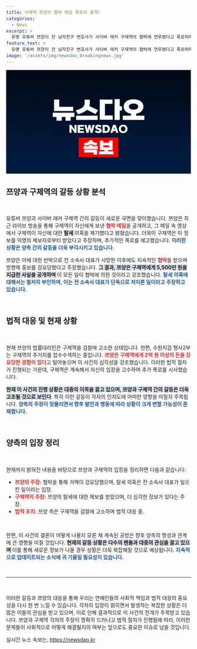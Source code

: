 ```yaml
---
title: 구제역 쯔양의 협박 메일 폭로의 충격!
categories:
  - News
excerpt: >
  유명 유튜버 쯔양이 전 남자친구 변호사가 사이버 레커 구제역의 협박에 연루됐다고 폭로하며, 자신이 받은 협박 메일과 상황을 공개했습니다. 강요당했던 금액과 충격적인 과거가 드러나면서 사건이 급변하고 있습니다. 클릭하고 진실을 확인해 보세요!
feature_text: >
  유명 유튜버 쯔양이 전 남자친구 변호사가 사이버 레커 구제역의 협박에 연루됐다고 폭로하며, 자신이 받은 협박 메일과 상황을 공개했습니다. 강요당했던 금액과 충격적인 과거가 드러나면서 사건이 급변하고 있습니다. 클릭하고 진실을 확인해 보세요!
image: '/assets/img/newsdao_breakingnews.jpg'
---
```


<p><img src="/assets/img/newsdao_breakingnews.jpg" alt="implanttips 속보" /></p>

<h2 data-ke-size="size26">쯔양과 구제역의 갈등 상황 분석</h2>

<p data-ke-size="size16">&nbsp;</p>

<p>유튜버 쯔양과 사이버 레커 구제역 간의 갈등이 새로운 국면을 맞이했습니다. 쯔양은 최근 라이브 방송을 통해 구제역이 자신에게 보낸 <b><span style="color: #ee2323;">협박 메일</span></b>을 공개하고, 그 메일 속 영상에서 구제역이 자신에 대한 <b><span style="background-color: #21538527;">탈세 </span></b>의혹을 제기했다고 밝혔습니다. 더욱이 구제역은 이 정보를 익명의 제보자로부터 받았다고 주장하며, 추가적인 폭로를 예고했습니다. <b><span style="color: #1a5490;">이러한 상황은 양측 간의 갈등을 더욱 부각시키고 있습니다.</span></b></p>

<p>쯔양은 이에 대한 반박으로 전 소속사 대표가 사망한 이후에도 지속적인 <b><span style="color: #ee2323;">협박</span></b>을 받으며 방향제 홍보를 강요당했다고 주장했습니다. <b><span style="background-color: #21538527;">그 결과, 쯔양은 구제역에게 5,500만 원을 지급한 사실을 공개하며 </span></b>이 모든 일이 협박에 의한 것이라고 강조했습니다. <b><span style="color: #1a5490;">탈세 의혹에 대해서는 철저히 부인하며, 이는 전 소속사 대표가 단독으로 저지른 일이라고 주장하고 있습니다.</span></b></p>

<p data-ke-size="size16">&nbsp;</p>

<h2 data-ke-size="size26">법적 대응 및 현재 상황</h2>

<p data-ke-size="size16">&nbsp;</p>

<p>현재 쯔양의 법률대리인은 구제역을 검찰에 고소한 상태입니다. 한편, 수원지검 형사2부는 구제역의 주거지를 압수수색하는 중입니다. <b><span style="color: #ee2323;">쯔양은 구제역에게 2억 원 이상의 돈을 강요당한 경험이 있다</span></b>고 털어놓으며 이 사건의 심각성을 강조했습니다. 이러한 법적 절차가 진행되는 가운데, 구제역은 계속해서 자신의 입장을 고수하며 추가 폭로를 시사했습니다.</p>

<p><b><span style="background-color: #21538527;">현재 이 사건의 진행 상황은 대중의 이목을 끌고 있으며, 쯔양과 구제역 간의 갈등은 더욱 고조될 것으로 보인다</span></b>. 특히 이런 갈등이 각자의 인지도에 어떠한 영향을 미칠지 주목됩니다. <b><span style="color: #1a5490;">양측의 주장이 맞물리면서 향후 발언과 행동에 따라 상황이 크게 변할 가능성이 존재합니다.</span></b></p>

<p data-ke-size="size16">&nbsp;</p>

<h2 data-ke-size="size26">양측의 입장 정리</h2>

<p data-ke-size="size16">&nbsp;</p>

<p>현재까지 밝혀진 내용을 바탕으로 쯔양과 구제역의 입장을 정리하면 다음과 같습니다: </p>

<ul>
<li><b><span style="color: #ee2323;">쯔양의 주장:</span></b> 협박을 통해 거액이 강요당했으며, 탈세 의혹은 전 소속사 대표가 일으킨 일이라는 입장.</li>
<li><b><span style="color: #ee2323;">구제역의 주장:</span></b> 쯔양의 탈세에 대한 제보를 받았으며, 더 심각한 정보가 있다는 주장.</li>
<li><b><span style="color: #ee2323;">법적 조치:</span></b> 쯔양 측은 구제역을 검찰에 고소하며 법적 대응 중.</li>
</ul>

<p data-ke-size="size16">&nbsp;</p>

<p>한편, 이 사건의 결론이 어떻게 나올지 모른 채 계속된 공방은 향후 양측의 명성과 관계에 큰 영향을 미칠 것입니다. <b><span style="background-color: #21538527;">현재의 갈등 상황은 다수의 팬들과 대중의 관심을 끌고 있으며 </span></b>이를 통해 새로운 정보가 나올 경우 상황은 더욱 복잡해질 것으로 예상됩니다. <b><span style="color: #1a5490;">지속적으로 업데이트되는 소식에 귀 기울일 필요성이 있습니다.</span></b></p>

<p data-ke-size="size16">&nbsp;</p>

<hr>

<p data-ke-size="size16">&nbsp;</p> 

<p>이러한 갈등과 쯔양의 대응을 통해 우리는 연예인들의 사회적 책임과 법적 대응의 중요성을 다시 한 번 느낄 수 있습니다. 각자의 입장이 얽히면서 발생하는 복잡한 상황은 더 많은 이들의 관심을 받고 있으며, 이로 인해 결과적으로 이 사건의 전개가 주목받고 있습니다. 쯔양과 구제역 각자의 주장이 명확히 드러나고 법적 절차가 진행됨에 따라, 이러한 문제들이 사회적으로 어떻게 해결될지의 여부는 앞으로도 중요한 이슈로 남을 것입니다.</p>
실시간 뉴스 속보는, <a href="https://newsdao.kr" rel="dofollow">https://newsdao.kr</a>


